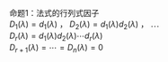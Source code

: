 命题1：法式的行列式因子  
 $D_1(\lambda)=d_1(\lambda)$ ， $D_2(\lambda)=d_1(\lambda)d_2(\lambda)$ ， $\cdots$  
 $D_r(\lambda)=d_1(\lambda)d_2(\lambda)\cdots d_r(\lambda)$  
 $D_{r+1}(\lambda)=\cdots=D_n(\lambda)=0$  
